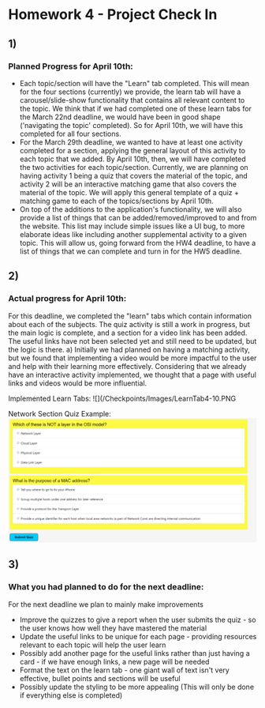 # Homework 4 - Project Check In

## 1)
### Planned Progress for April 10th:

- Each topic/section will have the "Learn" tab completed. This will mean for the four sections (currently) we provide, the learn tab will have a carousel/slide-show functionality that contains all relevant content to the topic. We think that if we had completed one of these learn tabs for the March 22nd deadline, we would have been in good shape ('navigating the topic' completed). So for April 10th, we will have this completed for all four sections.
- For the March 29th deadline, we wanted to have at least one activity completed for a section, applying the general layout of this activity to each topic that we added. By April 10th, then, we will have completed the two activities for each topic/section. Currently, we are planning on having activity 1 being a quiz that covers the material of the topic, and activity 2 will be an interactive matching game that also covers the material of the topic. We will apply this general template of a quiz + matching game to each of the topics/sections by April 10th.
- On top of the additions to the application's functionality, we will also provide a list of things that can be added/removed/improved to and from the website. This list may include simple issues like a UI bug, to more elaborate ideas like including another supplemental activity to a given topic. This will allow us, going forward from the HW4 deadline, to have a list of things that we can complete and turn in for the HW5 deadline.


## 2) 
### Actual progress for April 10th:
For this deadline, we completed the "learn" tabs which contain information about each of the subjects. The quiz activity is still a work in progress, but the main logic is complete, and a section for a video link has been added. The useful links have not been selected yet and still need to be updated, but the logic is there.
a) Initially we had planned on having a matching activity, but we found that implementing a video would be more impactful to the user and help with their learning more effectively. Considering that we already have an interactive activity implemented, we thought that a page with useful links and videos would be more influential.

Implemented Learn Tabs:
![](/Checkpoints/Images/LearnTab4-10.PNG

Network Section Quiz Example:
![](/Checkpoints/Images/QuizExample4-10.PNG)


## 3)
### What you had planned to do for the next deadline: 
For the next deadline we plan to mainly make improvements
- Improve the quizzes to give a report when the user submits the quiz - so the user knows how well they have mastered the material
- Update the useful links to be unique for each page - providing resources relevant to each topic will help the user learn
- Possibly add another page for the useful links rather than just having a card - if we have enough links, a new page will be needed
- Format the text on the learn tab - one giant wall of text isn't very effective, bullet points and sections will be useful
- Possibly update the styling to be more appealing (This will only be done if everything else is completed)

